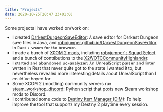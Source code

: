 ```yaml
---
title: "Projects"
date: 2020-10-25T20:47:23+01:00
---
```


Some projects I have worked on/work on:

* I created [DarkestDungeonSaveEditor](https://github.com/robojumper/DarkestDungeonSaveEditor): A save editor for Darkest Dungeon save files in Java, and [robojumper.github.io/DarkestDungeonSaveEditor](https://robojumper.github.io/DarkestDungeonSaveEditor) in Rust + wasm for the browser.
* I made a bunch of [XCOM 2 mods](https://steamcommunity.com/id/robojumper/myworkshopfiles/?p=2), including [robojumper's Squad Select](https://steamcommunity.com/sharedfiles/filedetails/?id=1122974240) and a bunch of contributions to the [X2WOTCCommunityHighlander](https://github.com/X2CommunityCore/X2WOTCCommunityHighlander).
* I started and abandoned [uc-analyzer](https://github.com/X2CommunityCore/uc-analyzer): An UnrealScript parser and linter written in Rust that never quite got to the state I wanted it to, but nevertheless revealed more interesting details about UnrealScript than I could've hoped for.
* Some XCOM 2 (modding) community servers run [steam_workshop_discord](https://github.com/robojumper/steam_workshop_discord): Python script that posts new Steam workshop mods to Discord.
* I contributed some code to [Destiny Item Manager (DIM)](https://github.com/DestinyItemManager/DIM): To help improve the tool that supports my Destiny 2 playtime every session.
